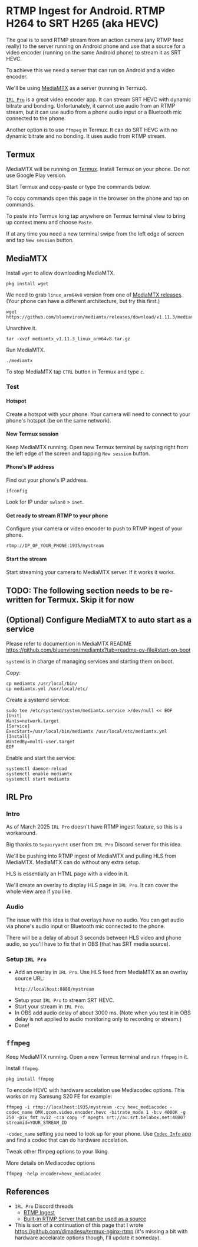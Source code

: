 # RTMP Ingest for Android. RTMP H264 to SRT H265 (aka HEVC)

The goal is to send RTMP stream from an action camera (any RTMP feed really) to the server running on Android phone and use that a source for a video encoder (running on the same Android phone) to stream it as SRT HEVC.

To achieve this we need a server that can run on Android and a video encoder.

We'll be using [MediaMTX](https://github.com/bluenviron/mediamtx) as a server (running in Termux).

[`IRL Pro`](https://irlpro.app) is a great video encoder app. It can stream SRT HEVC with dynamic bitrate and bonding. Unfortunately, it cannot use audio from an RTMP stream, but it can use audio from a phone audio input or a Bluetooth mic connected to the phone.

Another option is to use `ffmpeg` in Termux. It can do SRT HEVC with no dynamic bitrate and no bonding. It uses audio from RTMP stream.

## Termux

MediaMTX will be running on [Termux](https://termux.dev/en/). Install Termux on your phone. Do not use Google Play version.

Start Termux and copy-paste or type the commands below.

To copy commands open this page in the browser on the phone and tap on commands.

To paste into Termux long tap anywhere on Termux terminal view to bring up context menu and choose `Paste`.

If at any time you need a new terminal swipe from the left edge of screen and tap `New session` button.

## MediaMTX

Install `wget` to allow downloading MediaMTX.

```
pkg install wget
```

We need to grab `linux_arm64v8` version from one of [MediaMTX releases](https://github.com/bluenviron/mediamtx/releases).
(Your phone can have a different architecture, but try this first.)

```
wget https://github.com/bluenviron/mediamtx/releases/download/v1.11.3/mediamtx_v1.11.3_linux_arm64v8.tar.gz
```

Unarchive it.

```
tar -xvzf mediamtx_v1.11.3_linux_arm64v8.tar.gz
```

Run MediaMTX.

```
./mediamtx
```

To stop MediaMTX tap `CTRL` button in Termux and type `c`.

### Test

#### Hotspot

Create a hotspot with your phone. Your camera will need to connect to your phone's hotspot (be on the same network).

#### New Termux session

Keep MediaMTX running. Open new Termux terminal by swiping right from the left edge of the screen and tapping `New session` button.

#### Phone's IP address

Find out your phone's IP address.

```
ifconfig
```

Look for IP under `swlan0` > `inet`.

#### Get ready to stream RTMP to your phone

Configure your camera or video encoder to push to RTMP ingest of your phone.

```
rtmp://IP_OF_YOUR_PHONE:1935/mystream
```

#### Start the stream

Start streaming your camera to MediaMTX server. If it works it works.

## TODO: The following section needs to be re-written for Termux. Skip it for now
## (Optional) Configure MediaMTX to auto start as a service

Please refer to documention in MediaMTX README https://github.com/bluenviron/mediamtx?tab=readme-ov-file#start-on-boot

`systemd` is in charge of managing services and starting them on boot.

Copy:

```
cp mediamtx /usr/local/bin/
cp mediamtx.yml /usr/local/etc/
```

Create a systemd service:

```
sudo tee /etc/systemd/system/mediamtx.service >/dev/null << EOF
[Unit]
Wants=network.target
[Service]
ExecStart=/usr/local/bin/mediamtx /usr/local/etc/mediamtx.yml
[Install]
WantedBy=multi-user.target
EOF
```

Enable and start the service:

```
systemctl daemon-reload
systemctl enable mediamtx
systemctl start mediamtx
```

## IRL Pro

### Intro

As of March 2025 `IRL Pro` doesn't have RTMP ingest feature, so this is a workaround.

Big thanks to `Supairyacht` user from `IRL Pro` Discord server for this idea.

We'll be pushing into RTMP ingest of MediaMTX and pulling HLS from MediaMTX. MediaMTX can do without any extra setup.

HLS is essentially an HTML page with a video in it.

We'll create an overlay to display HLS page in `IRL Pro`. It can cover the whole view area if you like.

### Audio

The issue with this idea is that overlays have no audio. You can get audio via phone's audio input or Bluetooth mic connected to the phone.

There will be a delay of about 3 seconds between HLS video and phone audio, so you'll have to fix that in OBS (that has SRT media source).

### Setup `IRL Pro`

- Add an overlay in `IRL Pro`. Use HLS feed from MediaMTX as an overlay source URL:
  ```
  http://localhost:8888/mystream
  ```
- Setup your `IRL Pro` to stream SRT HEVC.
- Start your stream in `IRL Pro`.
- In OBS add audio delay of about 3000 ms. (Note when you test it in OBS delay is not applied to audio monitoring only to recording or stream.)
- Done!

## `ffmpeg`

Keep MediaMTX running. Open a new Termux terminal and run `ffmpeg` in it.

Install `ffmpeg`.

```
pkg install ffmpeg
```

To encode HEVC with hardware accelation use Mediacodec options. This works on my Samsung S20 FE for example:
```
ffmpeg -i rtmp://localhost:1935/mystream -c:v hevc_mediacodec -codec_name OMX.qcom.video.encoder.hevc -bitrate_mode 1 -b:v 4000K -g 250 -pix_fmt nv12 -c:a copy -f mpegts srt://au.srt.belabox.net:4000?streamid=YOUR_STREAM_ID
```

`-codec_name` setting you need to look up for your phone. Use [`Codec Info` app](https://play.google.com/store/apps/details?id=com.parseus.codecinfo) and find a codec that can do hardware accelation.

Tweak other ffmpeg options to your liking.

More details on Mediacodec options

```
ffmpeg -help encoder=hevc_mediacodec
```

## References

- `IRL Pro` Discord threads
  - [RTMP Ingest](https://discord.com/channels/996502486535901306/1191179335479087104)
  - [Built-in RTMP Server that can be used as a source](https://discord.com/channels/996502486535901306/1056294460121690132)
- This is sort of a continuation of this page that I wrote https://github.com/dimadesu/termux-nginx-rtmp (it's missing a bit with hardware accelarate options though, I'll update it someday).
